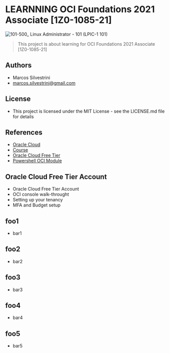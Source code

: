 # LEARNNING OCI Foundations 2021 Associate [1Z0-1085-21]

![101-500_ Linux Administrator - 101 (LPIC-1 101)](https://user-images.githubusercontent.com/62715900/133132076-c84f0bad-5475-4c3a-9cb4-c9403234778c.png)

>This project is about learning for OCI Foundations 2021 Associate [1Z0-1085-21]

## Authors

- Marcos Silvestrini
- marcos.silvestrini@gmail.com

## License

- This project is licensed under the MIT License - see the LICENSE.md file for details

## References

- [Oracle Cloud](https://www.oracle.com/cloud/)
- [Course](https://learn.oracle.com/ols/learning-path/become-an-oci-foundation-associate/35644/98057)
- [Oracle Cloud Free Tier](https://www.oracle.com/cloud/free/)
- [Powershell OCI Module](https://docs.oracle.com/en-us/iaas/Content/API/SDKDocs/powershellgettingstarted.htm)

## Oracle Cloud Free Tier Account

- Oracle Cloud Free Tier Account
- OCI console walk-throught
- Setting up your tenancy
- MFA and Budget setup

## foo1

- bar1

## foo2

- bar2

## foo3

- bar3

## foo4

- bar4

## foo5

- bar5
